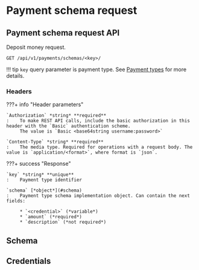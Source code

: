 # Payment schema request

## Payment schema request API

Deposit money request.

`GET /api/v1/payments/schemas/<key>/`

!!! tip
    `key` query parameter is payment type. See [Payment types](../payments/get_actual_payments.md) for more details.

### Headers

???+ info "Header parameters"

    `Authorization` *string* **required**
    :    To make REST API calls, include the basic authorization in this header with the `Basic` authentication scheme. 
         The value is `Basic <base64string username:password>`

    `Content-Type` *string* **required**
    :    The media type. Required for operations with a request body. The value is `application/<format>`, where format is `json`.


???+ success "Response"

    `key` *string* **unique**
    :    Payment type identifier

    `schema` [*object*](#schema)
    :    Payment type schema implementation object. Can contain the next fields:

         * `<credential>` (*variable*)
         * `amount` (*required*)
         * `description` (*not required*)


## Schema



## Credentials

